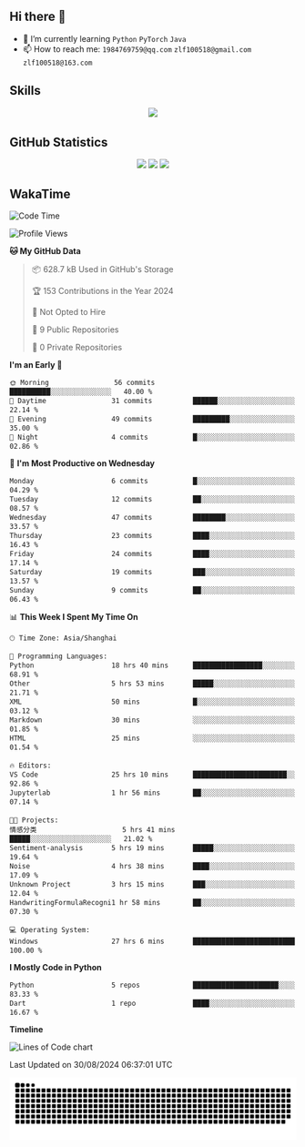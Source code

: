 ## Hi there 👋

- 🌱 I’m currently learning `Python` `PyTorch` `Java`
- 📫 How to reach me: `1984769759@qq.com` `zlf100518@gmail.com` `zlf100518@163.com`

## Skills
<div align="center"> <img src="https://skillicons.dev/icons?i=python,linux,git,github,html,css,js" /> </div>

## GitHub Statistics

<div align="center">
  <img src="https://github-readme-stats.vercel.app/api?username=mrcchenfeng&show_icons=true&theme=tokyonight" />
  <img src="https://github-readme-stats.vercel.app/api/top-langs/?username=mrcchenfeng&show_icons=true&theme=tokyonight" />
  <img src="https://github-readme-activity-graph.vercel.app/graph?username=mrcchenfeng&theme=xcode" />
</div>

## WakaTime

<!--START_SECTION:waka-->
![Code Time](http://img.shields.io/badge/Code%20Time-67%20hrs%2049%20mins-blue)

![Profile Views](http://img.shields.io/badge/Profile%20Views-2-blue)

**🐱 My GitHub Data** 

> 📦 628.7 kB Used in GitHub's Storage 
 > 
> 🏆 153 Contributions in the Year 2024
 > 
> 🚫 Not Opted to Hire
 > 
> 📜 9 Public Repositories 
 > 
> 🔑 0 Private Repositories 
 > 
**I'm an Early 🐤** 

```text
🌞 Morning                56 commits          ██████████░░░░░░░░░░░░░░░   40.00 % 
🌆 Daytime                31 commits          ██████░░░░░░░░░░░░░░░░░░░   22.14 % 
🌃 Evening                49 commits          █████████░░░░░░░░░░░░░░░░   35.00 % 
🌙 Night                  4 commits           █░░░░░░░░░░░░░░░░░░░░░░░░   02.86 % 
```
📅 **I'm Most Productive on Wednesday** 

```text
Monday                   6 commits           █░░░░░░░░░░░░░░░░░░░░░░░░   04.29 % 
Tuesday                  12 commits          ██░░░░░░░░░░░░░░░░░░░░░░░   08.57 % 
Wednesday                47 commits          ████████░░░░░░░░░░░░░░░░░   33.57 % 
Thursday                 23 commits          ████░░░░░░░░░░░░░░░░░░░░░   16.43 % 
Friday                   24 commits          ████░░░░░░░░░░░░░░░░░░░░░   17.14 % 
Saturday                 19 commits          ███░░░░░░░░░░░░░░░░░░░░░░   13.57 % 
Sunday                   9 commits           ██░░░░░░░░░░░░░░░░░░░░░░░   06.43 % 
```


📊 **This Week I Spent My Time On** 

```text
🕑︎ Time Zone: Asia/Shanghai

💬 Programming Languages: 
Python                   18 hrs 40 mins      █████████████████░░░░░░░░   68.91 % 
Other                    5 hrs 53 mins       █████░░░░░░░░░░░░░░░░░░░░   21.71 % 
XML                      50 mins             █░░░░░░░░░░░░░░░░░░░░░░░░   03.12 % 
Markdown                 30 mins             ░░░░░░░░░░░░░░░░░░░░░░░░░   01.85 % 
HTML                     25 mins             ░░░░░░░░░░░░░░░░░░░░░░░░░   01.54 % 

🔥 Editors: 
VS Code                  25 hrs 10 mins      ███████████████████████░░   92.86 % 
Jupyterlab               1 hr 56 mins        ██░░░░░░░░░░░░░░░░░░░░░░░   07.14 % 

🐱‍💻 Projects: 
情感分类                     5 hrs 41 mins       █████░░░░░░░░░░░░░░░░░░░░   21.02 % 
Sentiment-analysis       5 hrs 19 mins       █████░░░░░░░░░░░░░░░░░░░░   19.64 % 
Noise                    4 hrs 38 mins       ████░░░░░░░░░░░░░░░░░░░░░   17.09 % 
Unknown Project          3 hrs 15 mins       ███░░░░░░░░░░░░░░░░░░░░░░   12.04 % 
HandwritingFormulaRecogni1 hr 58 mins        ██░░░░░░░░░░░░░░░░░░░░░░░   07.30 % 

💻 Operating System: 
Windows                  27 hrs 6 mins       █████████████████████████   100.00 % 
```

**I Mostly Code in Python** 

```text
Python                   5 repos             █████████████████████░░░░   83.33 % 
Dart                     1 repo              ████░░░░░░░░░░░░░░░░░░░░░   16.67 % 
```



**Timeline**

![Lines of Code chart](https://raw.githubusercontent.com/mrcchenfeng/mrcchenfeng/main/assets/bar_graph.png)


 Last Updated on 30/08/2024 06:37:01 UTC
<!--END_SECTION:waka-->

<div align="center"><img src="./assets/github-snake-dark.svg" /></div>
